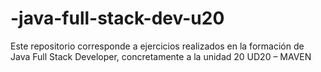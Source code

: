 # -java-full-stack-dev-u20
Este repositorio corresponde a ejercicios realizados en la formación de Java Full Stack Developer, concretamente a la unidad 20 UD20 – MAVEN
